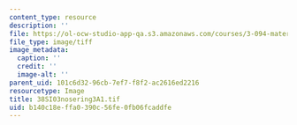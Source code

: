 ```yaml
---
content_type: resource
description: ''
file: https://ol-ocw-studio-app-qa.s3.amazonaws.com/courses/3-094-materials-in-human-experience-spring-2004/b140c18effa0390c56fe0fb06fcaddfe_38SI03nosering3A1.tif
file_type: image/tiff
image_metadata:
  caption: ''
  credit: ''
  image-alt: ''
parent_uid: 101c6d32-96cb-7ef7-f8f2-ac2616ed2216
resourcetype: Image
title: 38SI03nosering3A1.tif
uid: b140c18e-ffa0-390c-56fe-0fb06fcaddfe
---
```

